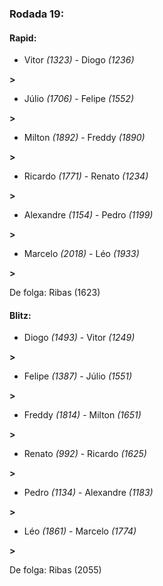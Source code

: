 ### Rodada 19:

#### Rapid:

* Vitor *(1323)*     -     Diogo *(1236)*

 **>** 
* Júlio *(1706)*     -     Felipe *(1552)*

 **>** 
* Milton *(1892)*     -     Freddy *(1890)*

 **>** 
* Ricardo *(1771)*     -     Renato *(1234)*

 **>** 
* Alexandre *(1154)*     -     Pedro *(1199)*

 **>** 
* Marcelo *(2018)*     -     Léo *(1933)*

 **>** 

De folga: Ribas (1623)

#### Blitz:

* Diogo *(1493)*     -     Vitor *(1249)*

 **>** 
* Felipe *(1387)*     -     Júlio *(1551)*

 **>** 
* Freddy *(1814)*     -     Milton *(1651)*

 **>** 
* Renato *(992)*     -     Ricardo *(1625)*

 **>** 
* Pedro *(1134)*     -     Alexandre *(1183)*

 **>** 
* Léo *(1861)*     -     Marcelo *(1774)*

 **>** 

De folga: Ribas (2055)


